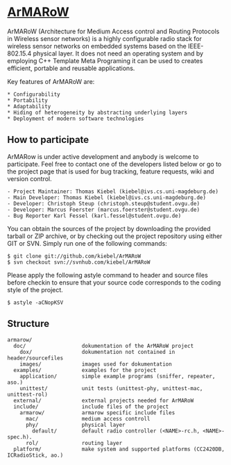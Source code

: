 [ArMARoW](http://github.com/kiebel/ArMARoW)
===========================================

ArMARoW (Architecture for Medium Access control and Routing Protocols in Wireless
sensor networks) is a highly configurable radio stack for wireless sensor
networks on embedded systems based on the IEEE-802.15.4 physical layer. It does
not need an operating system and by employing C++ Template Meta Programing it
can be used to creates efficient, portable and reusable applications.

Key features of ArMARoW are:

    * Configurability
    * Portability
    * Adaptability
    * Hiding of heterogeneity by abstracting underlying layers
    * Deployment of modern software technologies

How to participate
------------------

ArMARow is under active development and anybody is welcome to participate. Feel
free to contact one of the developers listed below or go to the project page
that is used for bug tracking, feature requests, wiki and version control.

    - Project Maintainer: Thomas Kiebel (kiebel@ivs.cs.uni-magdeburg.de)
    - Main Developer: Thomas Kiebel (kiebel@ivs.cs.uni-magdeburg.de)
    - Developer: Christoph Steup (christoph.steup@student.ovgu.de)
    - Developer: Marcus Foerster (marcus.foerster@student.ovgu.de)
    - Bug Reporter Karl Fessel (karl.fessel@student.ovgu.de)

You can obtain the sources of the project by downloading the provided tarball or
ZIP archive, or by checking out the project repository using either GIT or SVN.
Simply run one of the following commands:

    $ git clone git://github.com/kiebel/ArMARoW
    $ svn checkout svn://svnhub.com/kiebel/ArMARoW

Please apply the following astyle command to header and source files before
checkin to ensure that your source code corresponds to the coding style of the
project.

    $ astyle -aCNopKSV

Structure
---------

    armarow/
      doc/                  dokumentation of the ArMARoW project
        dox/                dokumentation not contained in header/sourcefiles
        images/             images used for dokumentation
      examples/             examples for the project
        application/        simple example programs (sniffer, repeater, aso.)
        unittest/           unit tests (unittest-phy, unittest-mac, unittest-rol)
      external/             external projects needed for ArMARoW
      include/              include files of the project
        armarow/            armarow specific include files
          mac/              medium access controll
          phy/              physical layer
            default/        default radio controller (<NAME>-rc.h, <NAME>-spec.h).
          rol/              routing layer
      platform/             make system and supported platforms (CC2420DB, ICRadioStick, ao.)
